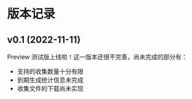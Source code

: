 # 版本记录

## v0.1 (2022-11-11)

Preview 测试版上线啦！这一版本还很不完善，尚未完成的部分有：

- 支持的收集数量十分有限
- 到期生成统计信息未完成
- 收集文件的下载尚未实现
